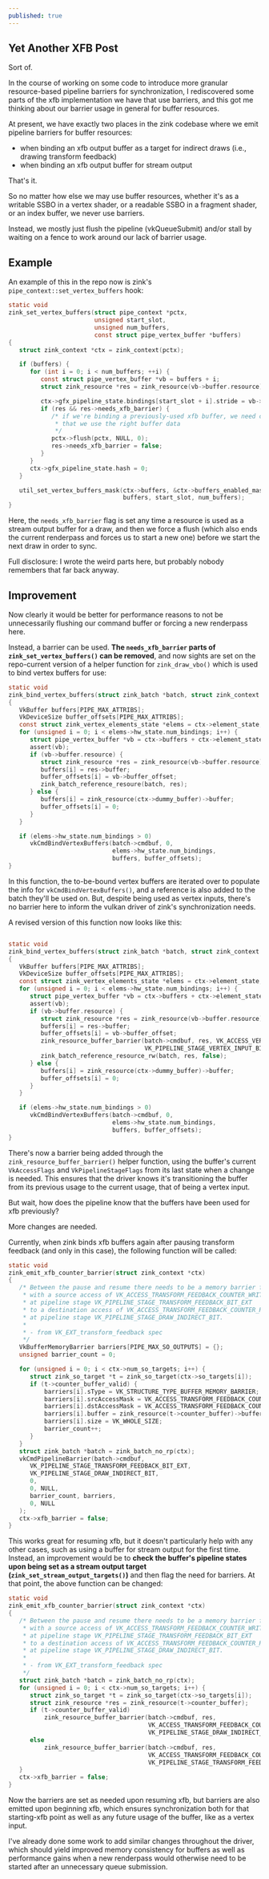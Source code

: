 ```yaml
---
published: true
---
```

## Yet Another XFB Post

Sort of.

In the course of working on some code to introduce more granular resource-based pipeline barriers for synchronization, I rediscovered some parts of the xfb implementation we have that use barriers, and this got me thinking about our barrier usage in general for buffer resources.

At present, we have exactly two places in the zink codebase where we emit pipeline barriers for buffer resources:
* when binding an xfb output buffer as a target for indirect draws (i.e., drawing transform feedback)
* when binding an xfb output buffer for stream output

That's it.

So no matter how else we may use buffer resources, whether it's as a writable SSBO in a vertex shader, or a readable SSBO in a fragment shader, or an index buffer, we never use barriers.

Instead, we mostly just flush the pipeline (vkQueueSubmit) and/or stall by waiting on a fence to work around our lack of barrier usage.

## Example
An example of this in the repo now is zink's `pipe_context::set_vertex_buffers` hook:
```c
static void
zink_set_vertex_buffers(struct pipe_context *pctx,
                        unsigned start_slot,
                        unsigned num_buffers,
                        const struct pipe_vertex_buffer *buffers)
{
   struct zink_context *ctx = zink_context(pctx);

   if (buffers) {
      for (int i = 0; i < num_buffers; ++i) {
         const struct pipe_vertex_buffer *vb = buffers + i;
         struct zink_resource *res = zink_resource(vb->buffer.resource);

         ctx->gfx_pipeline_state.bindings[start_slot + i].stride = vb->stride;
         if (res && res->needs_xfb_barrier) {
            /* if we're binding a previously-used xfb buffer, we need cmd buffer synchronization to ensure
             * that we use the right buffer data
             */
            pctx->flush(pctx, NULL, 0);
            res->needs_xfb_barrier = false;
         }
      }
      ctx->gfx_pipeline_state.hash = 0;
   }

   util_set_vertex_buffers_mask(ctx->buffers, &ctx->buffers_enabled_mask,
                                buffers, start_slot, num_buffers);
}
```
Here, the `needs_xfb_barrier` flag is set any time a resource is used as a stream output buffer for a draw, and then we force a flush (which also ends the current renderpass and forces us to start a new one) before we start the next draw in order to sync.

Full disclosure: I wrote the weird parts here, but probably nobody remembers that far back anyway.

## Improvement
Now clearly it would be better for performance reasons to not be unnecessarily flushing our command buffer or forcing a new renderpass here.

Instead, a barrier can be used. **The `needs_xfb_barrier` parts of `zink_set_vertex_buffers()` can be removed**, and now sights are set on the repo-current version of a helper function for `zink_draw_vbo()` which is used to bind vertex buffers for use:
```c
static void
zink_bind_vertex_buffers(struct zink_batch *batch, struct zink_context *ctx)
{
   VkBuffer buffers[PIPE_MAX_ATTRIBS];
   VkDeviceSize buffer_offsets[PIPE_MAX_ATTRIBS];
   const struct zink_vertex_elements_state *elems = ctx->element_state;
   for (unsigned i = 0; i < elems->hw_state.num_bindings; i++) {
      struct pipe_vertex_buffer *vb = ctx->buffers + ctx->element_state->binding_map[i];
      assert(vb);
      if (vb->buffer.resource) {
         struct zink_resource *res = zink_resource(vb->buffer.resource);
         buffers[i] = res->buffer;
         buffer_offsets[i] = vb->buffer_offset;
         zink_batch_reference_resoure(batch, res);
      } else {
         buffers[i] = zink_resource(ctx->dummy_buffer)->buffer;
         buffer_offsets[i] = 0;
      }
   }

   if (elems->hw_state.num_bindings > 0)
      vkCmdBindVertexBuffers(batch->cmdbuf, 0,
                             elems->hw_state.num_bindings,
                             buffers, buffer_offsets);
}
```
In this function, the to-be-bound vertex buffers are iterated over to populate the info for `vkCmdBindVertexBuffers()`, and a reference is also added to the batch they'll be used on. But, despite being used as vertex inputs, there's no barrier here to inform the vulkan driver of zink's synchronization needs.

A revised version of this function now looks like this:
```c

static void
zink_bind_vertex_buffers(struct zink_batch *batch, struct zink_context *ctx)
{
   VkBuffer buffers[PIPE_MAX_ATTRIBS];
   VkDeviceSize buffer_offsets[PIPE_MAX_ATTRIBS];
   const struct zink_vertex_elements_state *elems = ctx->element_state;
   for (unsigned i = 0; i < elems->hw_state.num_bindings; i++) {
      struct pipe_vertex_buffer *vb = ctx->buffers + ctx->element_state->binding_map[i];
      assert(vb);
      if (vb->buffer.resource) {
         struct zink_resource *res = zink_resource(vb->buffer.resource);
         buffers[i] = res->buffer;
         buffer_offsets[i] = vb->buffer_offset;
         zink_resource_buffer_barrier(batch->cmdbuf, res, VK_ACCESS_VERTEX_ATTRIBUTE_READ_BIT,
                                      VK_PIPELINE_STAGE_VERTEX_INPUT_BIT);
         zink_batch_reference_resource_rw(batch, res, false);
      } else {
         buffers[i] = zink_resource(ctx->dummy_buffer)->buffer;
         buffer_offsets[i] = 0;
      }
   }

   if (elems->hw_state.num_bindings > 0)
      vkCmdBindVertexBuffers(batch->cmdbuf, 0,
                             elems->hw_state.num_bindings,
                             buffers, buffer_offsets);
}
```
There's now a barrier being added through the `zink_resource_buffer_barrier()` helper function, using the buffer's current `VkAccessFlags` and `VkPipelineStageFlags` from its last state when a change is needed. This ensures that the driver knows it's transitioning the buffer from its previous usage to the current usage, that of being a vertex input.

But wait, how does the pipeline know that the buffers have been used for xfb previously?

More changes are needed.

Currently, when zink binds xfb buffers again after pausing transform feedback (and only in this case), the following function will be called:
```c
static void
zink_emit_xfb_counter_barrier(struct zink_context *ctx)
{
   /* Between the pause and resume there needs to be a memory barrier for the counter buffers
    * with a source access of VK_ACCESS_TRANSFORM_FEEDBACK_COUNTER_WRITE_BIT_EXT
    * at pipeline stage VK_PIPELINE_STAGE_TRANSFORM_FEEDBACK_BIT_EXT
    * to a destination access of VK_ACCESS_TRANSFORM_FEEDBACK_COUNTER_READ_BIT_EXT
    * at pipeline stage VK_PIPELINE_STAGE_DRAW_INDIRECT_BIT.
    *
    * - from VK_EXT_transform_feedback spec
    */
   VkBufferMemoryBarrier barriers[PIPE_MAX_SO_OUTPUTS] = {};
   unsigned barrier_count = 0;

   for (unsigned i = 0; i < ctx->num_so_targets; i++) {
      struct zink_so_target *t = zink_so_target(ctx->so_targets[i]);
      if (t->counter_buffer_valid) {
          barriers[i].sType = VK_STRUCTURE_TYPE_BUFFER_MEMORY_BARRIER;
          barriers[i].srcAccessMask = VK_ACCESS_TRANSFORM_FEEDBACK_COUNTER_WRITE_BIT_EXT;
          barriers[i].dstAccessMask = VK_ACCESS_TRANSFORM_FEEDBACK_COUNTER_READ_BIT_EXT;
          barriers[i].buffer = zink_resource(t->counter_buffer)->buffer;
          barriers[i].size = VK_WHOLE_SIZE;
          barrier_count++;
      }
   }
   struct zink_batch *batch = zink_batch_no_rp(ctx);
   vkCmdPipelineBarrier(batch->cmdbuf,
      VK_PIPELINE_STAGE_TRANSFORM_FEEDBACK_BIT_EXT,
      VK_PIPELINE_STAGE_DRAW_INDIRECT_BIT,
      0,
      0, NULL,
      barrier_count, barriers,
      0, NULL
   );
   ctx->xfb_barrier = false;
}
```
This works great for resuming xfb, but it doesn't particularly help with any other cases, such as using a buffer for stream output for the first time. Instead, an improvement would be to **check the buffer's pipeline states upon being set as a stream output target (`zink_set_stream_output_targets()`)** and then flag the need for barriers. At that point, the above function can be changed:
```c
static void
zink_emit_xfb_counter_barrier(struct zink_context *ctx)
{
   /* Between the pause and resume there needs to be a memory barrier for the counter buffers
    * with a source access of VK_ACCESS_TRANSFORM_FEEDBACK_COUNTER_WRITE_BIT_EXT
    * at pipeline stage VK_PIPELINE_STAGE_TRANSFORM_FEEDBACK_BIT_EXT
    * to a destination access of VK_ACCESS_TRANSFORM_FEEDBACK_COUNTER_READ_BIT_EXT
    * at pipeline stage VK_PIPELINE_STAGE_DRAW_INDIRECT_BIT.
    *
    * - from VK_EXT_transform_feedback spec
    */
   struct zink_batch *batch = zink_batch_no_rp(ctx);
   for (unsigned i = 0; i < ctx->num_so_targets; i++) {
      struct zink_so_target *t = zink_so_target(ctx->so_targets[i]);
      struct zink_resource *res = zink_resource(t->counter_buffer);
      if (t->counter_buffer_valid)
          zink_resource_buffer_barrier(batch->cmdbuf, res,
                                       VK_ACCESS_TRANSFORM_FEEDBACK_COUNTER_READ_BIT_EXT,
                                       VK_PIPELINE_STAGE_DRAW_INDIRECT_BIT);
      else
          zink_resource_buffer_barrier(batch->cmdbuf, res,
                                       VK_ACCESS_TRANSFORM_FEEDBACK_COUNTER_WRITE_BIT_EXT,
                                       VK_PIPELINE_STAGE_TRANSFORM_FEEDBACK_BIT_EXT);
   }
   ctx->xfb_barrier = false;
}
```
Now the barriers are set as needed upon resuming xfb, but barriers are also emitted upon beginning xfb, which ensures synchronization both for that starting-xfb point as well as any future usage of the buffer, like as a vertex input.

I've already done some work to add similar changes throughout the driver, which should yield improved memory consistency for buffers as well as performance gains when a new renderpass would otherwise need to be started after an unnecessary queue submission.
